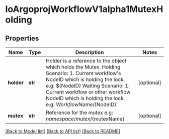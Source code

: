 # IoArgoprojWorkflowV1alpha1MutexHolding

## Properties
Name | Type | Description | Notes
------------ | ------------- | ------------- | -------------
**holder** | **str** | Holder is a reference to the object which holds the Mutex. Holding Scenario:   1. Current workflow&#39;s NodeID which is holding the lock.      e.g: ${NodeID} Waiting Scenario:   1. Current workflow or other workflow NodeID which is holding the lock.      e.g: ${WorkflowName}/${NodeID} | [optional] 
**mutex** | **str** | Reference for the mutex e.g: ${namespace}/mutex/${mutexName} | [optional] 

[[Back to Model list]](../README.md#documentation-for-models) [[Back to API list]](../README.md#documentation-for-api-endpoints) [[Back to README]](../README.md)


